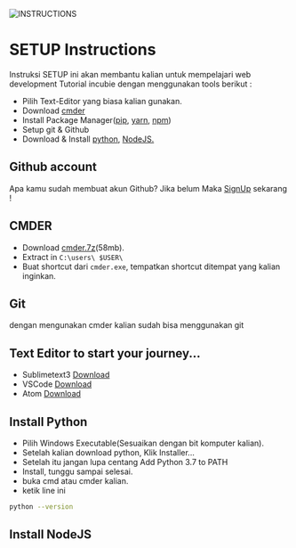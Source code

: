 ![INSTRUCTIONS](https://img.shields.io/badge/Instruction-Beta-red.svg?logo=appveyor&style=for-the-badge)

# SETUP Instructions

Instruksi SETUP ini akan membantu kalian untuk mempelajari web development Tutorial incubie dengan menggunakan tools berikut :

* Pilih Text-Editor yang biasa kalian gunakan.
* Download [cmder](http://cmder.net/)
* Install Package Manager([pip](Link), [yarn](Link), [npm](Link))
* Setup git & Github
* Download & Install [python](https://www.python.org/downloads/windows/), [NodeJS.](https://nodejs.org/en/download/)

## Github account
Apa kamu sudah membuat akun Github? Jika belum Maka [SignUp](https://github.com/join) sekarang !

## CMDER
* Download [cmder.7z](https://github.com/cmderdev/cmder/releases/download/v1.3.10/cmder.7z)(58mb).
* Extract in `C:\users\ $USER\ `
* Buat shortcut dari `cmder.exe`, tempatkan shortcut ditempat yang kalian inginkan.

## Git
dengan mengunakan cmder kalian sudah bisa menggunakan git

## Text Editor to start your journey...

* Sublimetext3 [Download](https://www.sublimetext.com/3)
* VSCode [Download](https://code.visualstudio.com/download)
* Atom [Download](https://atom.io/)

## Install Python
* Pilih Windows Executable(Sesuaikan dengan bit komputer kalian).
* Setelah kalian download python, Klik Installer...
* Setelah itu jangan lupa centang Add Python 3.7 to PATH
* Install, tunggu sampai selesai.
* buka cmd atau cmder kalian.
* ketik line ini 
```bash
python --version
```

## Install NodeJS


